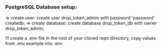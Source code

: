 ### PostgreSQL Database setup:
=> create user: 
   create user drop_token_admin with password 'password' createdb;
=> create database: 
   create database drop_token_db with owner drop_token_admin;

!!! create a .env file in the root of your cloned repo directory, copy values from .env.example into .env 